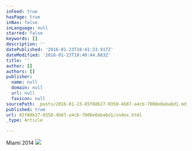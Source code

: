 ```yaml
---
inFeed: true
hasPage: true
inNav: false
inLanguage: null
starred: false
keywords: []
description: ''
datePublished: '2016-01-23T18:41:33.917Z'
dateModified: '2016-01-23T18:40:44.883Z'
title: ''
author: []
authors: []
publisher:
  name: null
  domain: null
  url: null
  favicon: null
sourcePath: _posts/2016-01-23-85f88b27-0358-4b87-a4cb-7008e0aba6d1.md
published: true
url: 85f88b27-0358-4b87-a4cb-7008e0aba6d1/index.html
_type: Article

---
```

Miami 2014
![](https://the-grid-user-content.s3-us-west-2.amazonaws.com/d6386975-ad54-4eff-aca0-17334a8516e2.JPG)